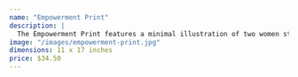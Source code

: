 ```yaml
---
name: "Empowerment Print"
description: |
  The Empowerment Print features a minimal illustration of two women standing together. This print is available as a 11 x 17 inch matte poster. This illustration was drawn in Adobe Photoshop. It took approximately 12 hours to complete. Frame not included.
image: "/images/empowerment-print.jpg"
dimensions: 11 x 17 inches
price: $34.50
---
```

